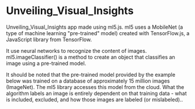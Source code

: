 # Unveiling_Visual_Insights



Unveiling_Visual_Insights app made using ml5.js. ml5 uses a MobileNet (a type of machine learning "pre-trained" model) created with TensorFlow.js, a JavaScript library from TensorFlow.

It use neural networks to recognize the content of images. ml5.imageClassifier() is a method to create an object that classifies an image using a pre-trained model.

It should be noted that the pre-trained model provided by the example below was trained on a database of approximately 15 million images (ImageNet). The ml5 library accesses this model from the cloud. What the algorithm labels an image is entirely dependent on that training data - what is included, excluded, and how those images are labeled (or mislabeled)..

